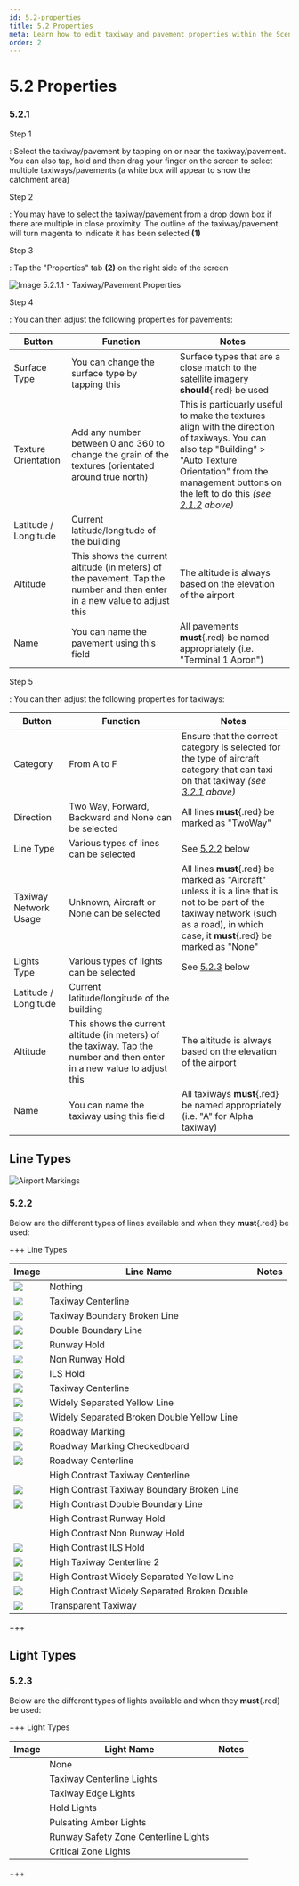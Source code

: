 ```yaml
---
id: 5.2-properties
title: 5.2 Properties
meta: Learn how to edit taxiway and pavement properties within the Scenery Editor of Infinite Flight.
order: 2
---
```




# 5.2 Properties

### 5.2.1

Step 1

: Select the taxiway/pavement by tapping on or near the taxiway/pavement. You can also tap, hold and then drag your finger on the screen to select multiple taxiways/pavements (a white box will appear to show the catchment area)



Step 2

: You may have to select the taxiway/pavement from a drop down box if there are multiple in close proximity. The outline of the taxiway/pavement will turn magenta to indicate it has been selected **(1)**



Step 3

: Tap the "Properties" tab **(2)** on the right side of the screen



![Image 5.2.1.1 - Taxiway/Pavement Properties](_images/manual/frames/5.2.1.1.png)



Step 4

: You can then adjust the following properties for pavements:



| Button               | Function                                                     | Notes                                                        |
| -------------------- | ------------------------------------------------------------ | ------------------------------------------------------------ |
| Surface Type         | You can change the surface type by tapping this              | Surface types that are a close match to the satellite imagery **should**{.red} be used |
| Texture Orientation  | Add any number between 0 and 360 to change the grain of the textures (orientated around true north) | This is particuarly useful to make the textures align with the direction of taxiways. You can also tap "Building" > "Auto Texture Orientation" from the management buttons on the left to do this *(see [2.1.2](/guide/scenery-editor-manual/2.-user-interface/2.1-editor-screen#2.1.2) above)* |
| Latitude / Longitude | Current latitude/longitude of the building                   |                                                              |
| Altitude             | This shows the current altitude (in meters) of the pavement. Tap the number and then enter in a new value to adjust this | The altitude is always based on the elevation of the airport |
| Name                 | You can name the pavement using this field                   | All pavements **must**{.red} be named appropriately (i.e. "Terminal 1 Apron") |



Step 5

: You can then adjust the following properties for taxiways:



| Button                | Function                                                     | Notes                                                        |
| --------------------- | ------------------------------------------------------------ | ------------------------------------------------------------ |
| Category              | From A to F                                                  | Ensure that the correct category is selected for the type of aircraft category that can taxi on that taxiway *(see [3.2.1](/guide/scenery-editor-manual/3.-getting-started/3.2-aircraft-categories#3.2.1) above)* |
| Direction             | Two Way, Forward, Backward and None can be selected          | All lines **must**{.red} be marked as "TwoWay"               |
| Line Type             | Various types of lines can be selected                       | See [5.2.2](/guide/scenery-editor-manual/5.-taxiways-and-pavements/5.2-properties#5.2.1) below |
| Taxiway Network Usage | Unknown, Aircraft or None can be selected                    | All lines **must**{.red} be marked as "Aircraft" unless it is a line that is not to be part of the taxiway network (such as a road), in which case, it **must**{.red} be marked as "None" |
| Lights Type           | Various types of lights can be selected                      | See [5.2.3](/guide/scenery-editor-manual/5.-taxiways-and-pavements/5.2-properties#5.2.3) below |
| Latitude / Longitude  | Current latitude/longitude of the building                   |                                                              |
| Altitude              | This shows the current altitude (in meters) of the taxiway. Tap the number and then enter in a new value to adjust this | The altitude is always based on the elevation of the airport |
| Name                  | You can name the taxiway using this field                    | All taxiways **must**{.red} be named appropriately (i.e. "A" for Alpha taxiway) |



## Line Types



![Airport Markings](_images/manual/tables/airport-markings.png)



### 5.2.2 

Below are the different types of lines available and when they **must**{.red} be used:



+++ Line Types

| Image                                                        | Line Name                                    | Notes |
| ------------------------------------------------------------ | -------------------------------------------- | ----- |
| ![](_images/manual/tables/taxiway_centerline_1.png)          | Nothing                                      |       |
| ![](_images/manual/tables/taxiway_centerline_2.png)          | Taxiway Centerline                           |       |
| ![](_images/manual/tables/taxiway_boundary_broken_line.png)  | Taxiway Boundary Broken Line                 |       |
| ![](_images/manual/tables/double_boundary_line.png)          | Double Boundary Line                         |       |
| ![](_images/manual/tables/runway_hold.png)                   | Runway Hold                                  |       |
| ![](_images/manual/tables/non_runway_hold.png)               | Non Runway Hold                              |       |
| ![](_images/manual/tables/ils_hold.png)                      | ILS Hold                                     |       |
| ![](_images/manual/tables/taxiway_centerline.png)            | Taxiway Centerline                           |       |
| ![](_images/manual/tables/widely_separated_yellow_line.png)  | Widely Separated Yellow Line                 |       |
| ![](_images/manual/tables/widely_separated_broken_double_yellow_line.png) | Widely Separated Broken Double Yellow Line   |       |
| ![](_images/manual/tables/taxiway_centerline_1.png)          | Roadway Marking                              |       |
| ![](_images/manual/tables/roadway_marking_checkerboard.png)  | Roadway Marking Checkedboard                 |       |
| ![](_images/manual/tables/roadway_centerline.png)            | Roadway Centerline                           |       |
|                                                              | High Contrast Taxiway Centerline             |       |
| ![](_images/manual/tables/high_contrast_taxiway_boundary_broken_line.png) | High Contrast Taxiway Boundary Broken Line   |       |
| ![](_images/manual/tables/high_contrast_double_boundary_line.png) | High Contrast Double Boundary Line           |       |
|                                                              | High Contrast Runway Hold                    |       |
|                                                              | High Contrast Non Runway Hold                |       |
| ![](_images/manual/tables/high_contrast_ils_hold.png)        | High Contrast ILS Hold                       |       |
| ![](_images/manual/tables/high_contrast_taxiway_centerline.png) | High Taxiway Centerline 2                    |       |
| ![](_images/manual/tables/high_contrast_widely_separated_yellow_line.png) | High Contrast Widely Separated Yellow Line   |       |
| ![](_images/manual/tables/high_contrast_widely_separated_broken_double_yellow_line.png) | High Contrast Widely Separated Broken Double |       |
| ![](_images/manual/tables/taxiway_centerline_1.png)          | Transparent Taxiway                          |       |

+++



## Light Types

### 5.2.3

Below are the different types of lights available and when they **must**{.red} be used:



+++ Light Types

| Image | Light Name                           | Notes |
| ----- | ------------------------------------ | ----- |
|       | None                                 |       |
|       | Taxiway Centerline Lights            |       |
|       | Taxiway Edge Lights                  |       |
|       | Hold Lights                          |       |
|       | Pulsating Amber Lights               |       |
|       | Runway Safety Zone Centerline Lights |       |
|       | Critical Zone Lights                 |       |

+++

